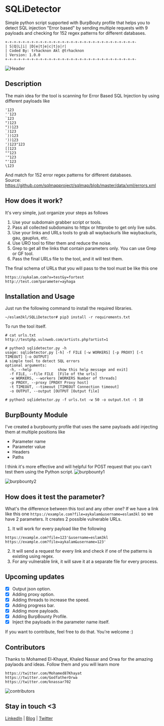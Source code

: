 # SQLiDetector
Simple python script supported with BurpBouty profile that helps you to detect SQL injection "Error based" by sending multiple requests with 9 payloads and checking for 152 regex patterns for different databases.
```
+-+-+-+-+-+-+-+-+-+-+-+-+-+-+-+-+-+-+-+-+-+-+-+-+-+-+-+-+-+-
| S|Q|L|i| |D|e|t|e|c|t|o|r|
| Coded By: trhacknon Akl @trhacknon 
| Version: 1.0.0
+-+-+-+-+-+-+-+-+-+-+-+-+-+-+-+-+-+-+-+-+-+-+-+-+-+-+-+-+-+-
```

![Header](https://github.com/trhacknon/SQLiDetector/blob/main/screenshots/real-target.png)

## Description
The main idea for the tool is scanning for Error Based SQL Injection by using different payloads like
```
'123
''123
`123
")123
"))123
`)123
`))123
'))123
')123"123
[]123
""123
'"123
"'123
\123
```
And match for 152 error regex patterns for different databases. <br />
Source: https://github.com/sqlmapproject/sqlmap/blob/master/data/xml/errors.xml

## How does it work? 
It's very simple, just organize your steps as follows
1. Use your subdomain grabber script or tools.
2. Pass all collected subdomains to httpx or httprobe to get only live subs. 
3. Use your links and URLs tools to grab all waybackurls like waybackurls, gau, gauplus, etc. 
4. Use URO tool to filter them and reduce the noise. 
5. Grep to get all the links that contain parameters only. You can use Grep or GF tool.
6. Pass the final URLs file to the tool, and it will test them. 

The final schema of URLs that you will pass to the tool must be like this one
```
https://aykalam.com?x=test&y=fortest
http://test.com?parameter=ayhaga
```

## Installation and Usage
Just run the following command to install the required libraries. 
```
~/eslam3kl/SQLiDetector# pip3 install -r requirements.txt 
```
To run the tool itself. 
```
# cat urls.txt
http://testphp.vulnweb.com/artists.php?artist=1

# python3 sqlidetector.py -h
usage: sqlidetector.py [-h] -f FILE [-w WORKERS] [-p PROXY] [-t TIMEOUT] [-o OUTPUT]
A simple tool to detect SQL errors
optional arguments:
  -h, --help            show this help message and exit]
  -f FILE, --file FILE  [File of the urls]
  -w WORKERS, --workers [WORKERS Number of threads]
  -p PROXY, --proxy [PROXY Proxy host]
  -t TIMEOUT, --timeout [TIMEOUT Connection timeout]
  -o OUTPUT, --output [OUTPUT [Output file]

# python3 sqlidetector.py -f urls.txt -w 50 -o output.txt -t 10 
```

## BurpBounty Module
I've created a burpbounty profile that uses the same payloads add injecting them at multiple positions like 
+ Parameter name
+ Parameter value
+ Headers
+ Paths

I think it's more effective and will helpful for POST request that you can't test them using the Python script. 
![burpbounty1](https://github.com/trhacknon/SQLiDetector/blob/main/screenshots/burp-bounty1.png)

![burpbounty2](https://github.com/trhacknon/SQLiDetector/blob/main/screenshots/burp-bounty2.png)

## How does it test the parameter? 
What's the difference between this tool and any other one? 
If we have a link like this one `https://example.com?file=aykalam&username=eslam3kl` so we have 2 parameters. It creates 2 possible vulnerable URLs. 
1. It will work for every payload like the following 
```
https://example.com?file=123'&username=eslam3kl
https://example.com?file=aykalam&username=123'
```
2. It will send a request for every link and check if one of the patterns is existing using regex. 
3. For any vulnerable link, it will save it at a separate file for every process. 

## Upcoming updates
- [x] Output json option.
- [x] Adding proxy option.
- [x] Adding threads to increase the speed.
- [x] Adding progress bar.
- [x] Adding more payloads.
- [x] Adding BurpBounty Profile.
- [x] Inject the payloads in the parameter name itself.

If you want to contribute, feel free to do that. You're welcome :)


## Contributors
Thanks to Mohamed El-Khayat, Khaled Nassar and Orwa for the amazing paylaods and ideas. Follow them and you will learn more
```
https://twitter.com/Mohamed87Khayat
https://twitter.com/GodfatherOrwa
https://twitter.com/knassar702
```
![contributors](CONTRIBUTORS.svg)

## Stay in touch <3 
[LinkedIn](https://www.linkedin.com/in//) | [Blog](https://eslam3kl.medium.com/) | [Twitter](https://twitter.com/)
